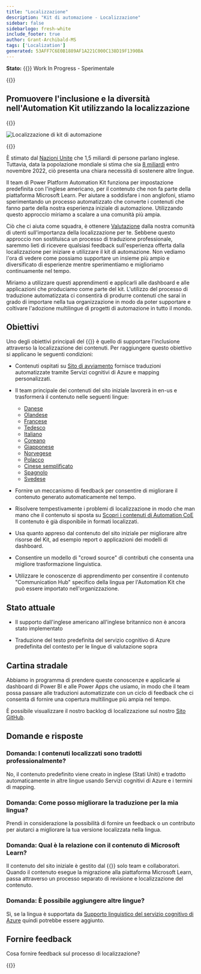 ```yaml
---
title: "Localizzazione"
description: "Kit di automazione - Localizzazione"
sidebar: false
sidebarlogo: fresh-white
include_footer: true
author: Grant-Archibald-MS
tags: ['Localization']
generated: 53AFF7C6E0B1889AF1A221C000C138D19F1390BA
---
```


**Stato:** {{<externalImage src="https://github.githubassets.com/images/icons/emoji/unicode/1f6a7.png" size="16x16" text="Construction Icon">}} Work In Progress - Sperimentale

{{<toc>}}

## Promuovere l'inclusione e la diversità nell'Automation Kit utilizzando la localizzazione

{{<border>}}

![Localizzazione di kit di automazione](/images/automation-kit-localization.png)

{{</border>}}

È stimato dal [Nazioni Unite](https://hr.un.org/unhq/languages/english) che 1,5 miliardi di persone parlano inglese. Tuttavia, data la popolazione mondiale si stima che sia [8 miliardi](https://www.un.org/en/desa/world-population-reach-8-billion-15-november-2022) entro novembre 2022, ciò presenta una chiara necessità di sostenere altre lingue.

Il team di Power Platform Automation Kit funziona per impostazione predefinita con l'inglese americano, per il contenuto che non fa parte della piattaforma Microsoft Learn. Per aiutare a soddisfare i non anglofoni, stiamo sperimentando un processo automatizzato che converte i contenuti che fanno parte della nostra esperienza iniziale di automazione. Utilizzando questo approccio miriamo a scalare a una comunità più ampia.

Ciò che ci aiuta come squadra, è ottenere [Valutazione](/it#provide-feedback) dalla nostra comunità di utenti sull'importanza della localizzazione per te. Sebbene questo approccio non sostituisca un processo di traduzione professionale, saremmo lieti di ricevere qualsiasi feedback sull'esperienza offerta dalla localizzazione per iniziare e utilizzare il kit di automazione. Non vediamo l'ora di vedere come possiamo supportare un insieme più ampio e diversificato di esperienze mentre sperimentiamo e miglioriamo continuamente nel tempo.

Miriamo a utilizzare questi apprendimenti e applicarli alle dashboard e alle applicazioni che produciamo come parte del kit. L'utilizzo del processo di traduzione automatizzata ci consentirà di produrre contenuti che sarai in grado di importare nella tua organizzazione in modo da poter supportare e coltivare l'adozione multilingue di progetti di automazione in tutto il mondo.

## Obiettivi

Uno degli obiettivi principali del {{<product-name>}} è quello di supportare l'inclusione attraverso la localizzazione dei contenuti. Per raggiungere questo obiettivo si applicano le seguenti condizioni:

- Contenuti ospitati su [Sito di avviamento](https://aka.ms/ak4pp/starter) fornisce traduzioni automatizzate tramite Servizi cognitivi di Azure e mapping personalizzati.

- Il team principale dei contenuti del sito iniziale lavorerà in en-us e trasformerà il contenuto nelle seguenti lingue:

  - [Danese](https://microsoft.github.io/powercat-automation-kit/da/)
  - [Olandese](https://microsoft.github.io/powercat-automation-kit/nl/)
  - [Francese](https://microsoft.github.io/powercat-automation-kit/fr/)
  - [Tedesco](https://microsoft.github.io/powercat-automation-kit/de/) 
  - [Italiano](https://microsoft.github.io/powercat-automation-kit/it/)
  - [Coreano](https://microsoft.github.io/powercat-automation-kit/ko/)
  - [Giapponese](https://microsoft.github.io/powercat-automation-kit/ja/)
  - [Norvegese](https://microsoft.github.io/powercat-automation-kit/nb/)
  - [Polacco](https://microsoft.github.io/powercat-automation-kit/pl/)
  - [Cinese semplificato](https://microsoft.github.io/powercat-automation-kit/zh-hans)
  - [Spagnolo](https://microsoft.github.io/powercat-automation-kit/es/)
  - [Svedese](https://microsoft.github.io/powercat-automation-kit/sv/)

- Fornire un meccanismo di feedback per consentire di migliorare il contenuto generato automaticamente nel tempo.

- Risolvere tempestivamente i problemi di localizzazione in modo che man mano che il contenuto si sposta su [Scopri i contenuti di Automation CoE](https://aka.ms/AutomationCoE) Il contenuto è già disponibile in formati localizzati.

- Usa quanto appreso dal contenuto del sito iniziale per migliorare altre risorse del Kit, ad esempio report o applicazioni dei modelli di dashboard.

- Consentire un modello di "crowd source" di contributi che consenta una migliore trasformazione linguistica.

- Utilizzare le conoscenze di apprendimento per consentire il contenuto "Communication Hub" specifico della lingua per l'Automation Kit che può essere importato nell'organizzazione.

## Stato attuale

- Il supporto dall'inglese americano all'inglese britannico non è ancora stato implementato

- Traduzione del testo predefinita del servizio cognitivo di Azure predefinita del contesto per le lingue di valutazione sopra

## Cartina stradale

Abbiamo in programma di prendere queste conoscenze e applicarle ai dashboard di Power BI e alle Power Apps che usiamo, in modo che il team possa passare alle traduzioni automatizzate con un ciclo di feedback che ci consenta di fornire una copertura multilingue più ampia nel tempo.

È possibile visualizzare il nostro backlog di localizzazione sul nostro [Sito GitHub](https://github.com/microsoft/powercat-automation-kit/issues?q=is%3Aopen+is%3Aissue+label%3Alocalization).

## Domande e risposte

### **Domanda:** I contenuti localizzati sono tradotti professionalmente?

No, il contenuto predefinito viene creato in inglese (Stati Uniti) e tradotto automaticamente in altre lingue usando Servizi cognitivi di Azure e i termini di mapping.

### **Domanda:** Come posso migliorare la traduzione per la mia lingua?

Prendi in considerazione la possibilità di fornire un feedback o un contributo per aiutarci a migliorare la tua versione localizzata nella lingua.

### **Domanda:** Qual è la relazione con il contenuto di Microsoft Learn?

Il contenuto del sito iniziale è gestito dal {{<product-name>}} solo team e collaboratori. Quando il contenuto esegue la migrazione alla piattaforma Microsoft Learn, passa attraverso un processo separato di revisione e localizzazione del contenuto.

### **Domanda:** È possibile aggiungere altre lingue?

Sì, se la lingua è supportata da [Supporto linguistico del servizio cognitivo di Azure](https://learn.microsoft.com/azure/cognitive-services/language-support) quindi potrebbe essere aggiunto.

## Fornire feedback

Cosa fornire feedback sul processo di localizzazione?

{{<questions name="/content/it/localization.json" completed="Grazie per aver completato le domande" showNavigationButtons="false" locale="it">}}
